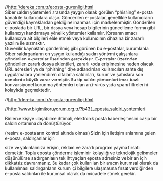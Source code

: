 //http://dereka.com.tr/eposta-guvenligi.html <br>
Siber saldırı yöntemleri arasında yaygın olarak görülen “phishing” e-posta kanalı ile kullanıcılara ulaşır. 
Gönderilen e-postalar, genellikle kullanıcıların güvendiği kaynaklardan geldiğine inanması için maskelenmiştir. 
Gönderilen e-postada bir URL, bir dosya veya hesap bilgilerinin güncelleme formu gibi kullanıcıyı kandırmaya yönelik yöntemler 
kullanılır. Korsanın amacı kullanıcıya ait bilgileri elde etmek veya kullanıcının cihazına bir zararlı yazılım ile sızmaktır.
<br>
Güvenilir kaynaktan gönderilmiş gibi görünen bu e-postalar, kurumlarda Siber saldırganların en yaygın kullandığı saldırı yöntemi 
çalışanlara gönderilen e-postalar üzerinden gerçekleşir. E-postalar üzerinden gönderilen zararlı dosya eklentileri, zararlı koda 
erişilmesine neden olacak URL adresleri ya da “phishing” diye adlandırılan kullanıcıları sahte dış uygulamalara yönlendiren 
oltalama saldırıları, kurum ve şahıslara son senelerde büyük zarar vermiştir. Bu tip saldırı yöntemleri imza bazlı konvansiyonel
korunma yöntemleri olan anti-virüs yada spam filtrelerini kolaylıkla geçmektedir.

//http://dereka.com.tr/eposta-guvenligi.html

//http://www.bilgimikoruyorum.org.tr/?b432_eposta_saldiri_yontemleri
<p>
Binlerce kişiye ulaşabilme ihtimali, elektronik posta haberleşmesini cazip bir saldırı ortamına da dönüştürüyor.

(resim: e-postaların kontrol altında olması)
Sizin için iletişim anlamına gelen e-posta, saldırganlar için

size ve yakınlarınıza erişim,
reklam ve zararlı program yayma fırsatı demektir.
Toplu eposta gönderme işleminin kolaylığı ve teknolojik gelişmeler düşünülürse saldırganların tek ihtiyaçları
eposta adresiniz ve
bir an için dikkatsiz davranmanız.
Bu kadar çok kullanılan bir aracın kurumsal olarak da kullanılması saldırganların kurum içi bilgilere ulaşmasına fırsat verdiğinden e-posta saldırıları ile kurumsal olarak da mücadele etmek gerekir.

</p>
